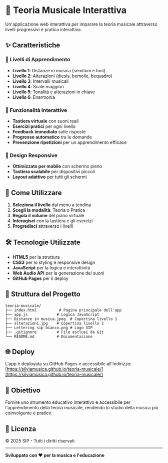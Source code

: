 # 🎼 Teoria Musicale Interattiva

Un'applicazione web interattiva per imparare la teoria musicale attraverso livelli progressivi e pratica interattiva.

## ✨ Caratteristiche

### 🎵 **Livelli di Apprendimento**
- **Livello 1**: Distanze in musica (semitoni e toni)
- **Livello 2**: Alterazioni (diesis, bemolle, bequadro)
- **Livello 3**: Intervalli musicali
- **Livello 4**: Scale maggiori
- **Livello 5**: Tonalità e alterazioni in chiave
- **Livello 6**: Enarmonia

### 🎹 **Funzionalità Interattive**
- **Tastiera virtuale** con suoni reali
- **Esercizi pratici** per ogni livello
- **Feedback immediato** sulle risposte
- **Progresso automatico** tra le domande
- **Prevenzione ripetizioni** per un apprendimento efficace

### 📱 **Design Responsive**
- **Ottimizzato per mobile** con schermo pieno
- **Tastiera scalabile** per dispositivi piccoli
- **Layout adattivo** per tutti gli schermi

## 🚀 **Come Utilizzare**

1. **Seleziona il livello** dal menu a tendina
2. **Scegli la modalità**: Teoria o Pratica
3. **Regola il volume** del piano virtuale
4. **Interagisci** con la tastiera e gli esercizi
5. **Progredisci** attraverso i livelli

## 🛠️ **Tecnologie Utilizzate**

- **HTML5** per la struttura
- **CSS3** per lo styling e responsive design
- **JavaScript** per la logica e interattività
- **Web Audio API** per la generazione dei suoni
- **GitHub Pages** per il deploy

## 📁 **Struttura del Progetto**

```
teoria-musicale/
├── index.html          # Pagina principale dell'app
├── app.js             # Logica JavaScript
├── Distanze in musica.jpeg  # Copertina livello 1
├── alterazioni.jpg    # Copertina livello 2
├── Lettering sip bianco.png # Logo SIP
├── .gitignore         # File esclusi da Git
└── README.md          # Documentazione
```

## 🌐 **Deploy**

L'app è deployata su GitHub Pages e accessibile all'indirizzo:
[https://silviamusica.github.io/teoria-musicale/](https://silviamusica.github.io/teoria-musicale/)

## 🎯 **Obiettivo**

Fornire uno strumento educativo interattivo e accessibile per l'apprendimento della teoria musicale, rendendo lo studio della musica più coinvolgente e pratico.

## 📝 **Licenza**

© 2025 SIP - Tutti i diritti riservati

---

**Sviluppato con ❤️ per la musica e l'educazione**
